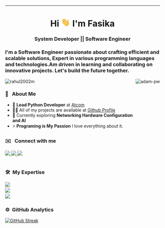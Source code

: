 <link rel="stylesheet" type="text/css" href="styles.css">
<div class="bg-black">
  <hr>
  <h1 align="center">Hi <img src="https://raw.githubusercontent.com/ABSphreak/ABSphreak/master/gifs/Hi.gif" width="30px"> I'm Fasika</h1>
  <h3 align="center">System Developer || Software Engineer</h3>
  <h3>I'm a Software Engineer passionate about crafting efficient and scalable solutions, Expert in various programming languages and technologies.Am driven in learning and collaborating on innovative projects.                    Let's build the future together.</h3>
  <p><img align="right" height="430em" src="https://github.com/Adam-pw/Adam-pw/blob/main/animation_500_kxa883sd.gif" alt="adam-pw" /></p>
  
  <p> <img src="https://komarev.com/ghpvc/?username=fasikablack&label=Profile%20views&color=e89b17&style=flat" alt="rahul2002m" /> </p>
  
  ### 📖 &nbsp; About Me
  - 🐍 **Lead Python Developer** at [Atcom](https://atcomsolutionsplc.com/)
  - 👨‍💻 All of my projects are available at [Github Profile](https://github.com/fasikablack)
  - 👾 Currently exploring **Networking Hardware Configuration and AI**
  - ⚡ **Programing is My Passion** I love everything about it.
  
  ### ✉️ &nbsp; Connect with me
  <div> 
    <a href="mailto:fasikazelalem12@gmail.com">
      <img src="https://img.shields.io/badge/Gmail-333333?style=for-the-badge&logo=gmail&logoColor=red" />
    </a>
    <a href="https://linkedin.com/in/fasika-zelalem-79681b217" target="_blank">
      <img src="https://img.shields.io/badge/LinkedIn-0077B5?style=for-the-badge&logo=linkedin&logoColor=white" target="_blank" />
    </a>
    <a href="https://fasikazelalem12.wixsite.com/portfolio" target="_blank">
       <img src="https://img.shields.io/badge/Portfolio-FF5722?style=for-the-badge&logo=todoist&logoColor=white" target="_blank" />
    </a>
  </div>
  <br/>
  
  ### 🛠 &nbsp;My Expertise
  <div>
    <img src="https://skillicons.dev/icons?i=python,django,docker,javascript,vue,nodejs,npm,express,nginx,java"/><br>
    <img src="https://skillicons.dev/icons?i=postgres,mysql,sqlite,mongodb,c,cpp,html,css,bootstrap,git,github,vscode,"/><br>    
    <img src="https://skillicons.dev/icons?i=php,ps,prisma,pug,redis,stackoverflow,linkedin,ubuntu,linux,bash," /><br>
  </div>
  
  ### ⚙️ &nbsp;GitHub Analytics
  <p>
  <a href="https://git.io/streak-stats"><img src="https://github-readme-streak-stats.herokuapp.com?user=fasikablack&theme=dark" alt="GitHub Streak" /></a>
  </p>
</div>
